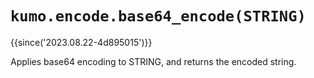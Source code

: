 # `kumo.encode.base64_encode(STRING)`

{{since('2023.08.22-4d895015')}}

Applies base64 encoding to STRING, and returns the encoded string.
